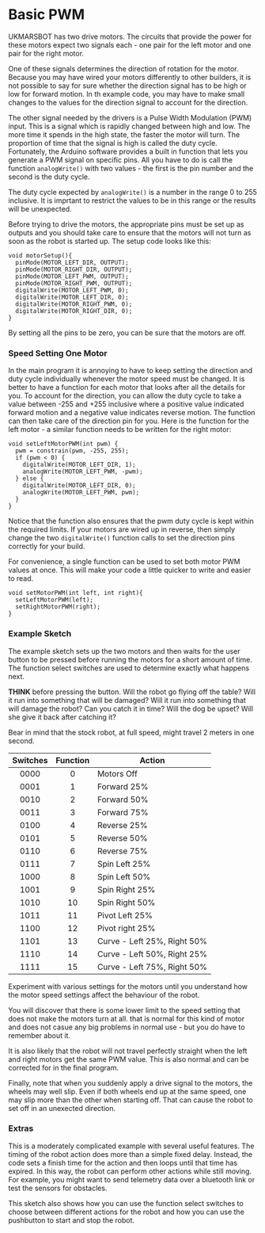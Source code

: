 # Basic PWM

UKMARSBOT has two drive motors. The circuits that provide the power for these motors expect two signals each - one pair for the left motor and one pair for the right motor.

One of these signals determines the direction of rotation for the motor. Because you may have wired your motors differently to other builders, it is not possible to say for sure whether the direction signal has to be high or low for forward motion. In th example code, you may have to make small changes to the values for the direction signal to account for the direction.

The other signal needed by the drivers is a Pulse Width Modulation (PWM) input. This is a signal which is rapidly changed between high and low. The more time it spends in the high state, the faster the motor will turn. The proportion of time that the signal is high is called the duty cycle. Fortunately, the Arduino software provides a built in function that lets you generate a PWM signal on specific pins. All you have to do is call the function ```analogWrite()``` with two values - the first is the pin number and the second is the duty cycle.

The duty cycle expected by ```analogWrite()``` is a number in the range 0 to 255 inclusive. It is imprtant to restrict the values to be in this range or the results will be unexpected.

Before trying to drive the motors, the appropriate pins must be set up as outputs and you should take care to ensure that the motors will not turn as soon as the robot is started up. The setup code looks like this:

    void motorSetup(){
      pinMode(MOTOR_LEFT_DIR, OUTPUT);
      pinMode(MOTOR_RIGHT_DIR, OUTPUT);
      pinMode(MOTOR_LEFT_PWM, OUTPUT);
      pinMode(MOTOR_RIGHT_PWM, OUTPUT);
      digitalWrite(MOTOR_LEFT_PWM, 0);
      digitalWrite(MOTOR_LEFT_DIR, 0);
      digitalWrite(MOTOR_RIGHT_PWM, 0);
      digitalWrite(MOTOR_RIGHT_DIR, 0);
    }

By setting all the pins to be zero, you can be sure that the motors are off.

### Speed Setting One Motor

In the main program it is annoying to have to keep setting the direction and duty cycle individually whenever the motor speed must be changed. It is better to have a function for each motor that looks after all the details for you. To account for the direction, you can allow the duty cycle to take a value between -255 and +255 inclusive where a positive value indicated forward motion and a negative value indicates reverse motion. The function can then take care of the direction pin for you. Here is the function for the left motor - a similar function needs to be written for the right motor:

    void setLeftMotorPWM(int pwm) {
      pwm = constrain(pwm, -255, 255);
      if (pwm < 0) {
        digitalWrite(MOTOR_LEFT_DIR, 1);
        analogWrite(MOTOR_LEFT_PWM, -pwm);
      } else {
        digitalWrite(MOTOR_LEFT_DIR, 0);
        analogWrite(MOTOR_LEFT_PWM, pwm);
      }
    }

Notice that the function also ensures that the pwm duty cycle is kept within the required limits. If your motors are wired up in reverse, then simply change the two ```digitalWrite()``` function calls to set the direction pins correctly for your build.

For convenience, a single function can be used to set both motor PWM values at once. This will make your code a little quicker to write and easier to read.

    void setMotorPWM(int left, int right){
      setLeftMotorPWM(left);
      setRightMotorPWM(right);
    }




### Example Sketch

The example sketch sets up the two motors and then waits for the user button to be pressed before running the motors for a short amount of time. The function select switches are used to determine exactly what happens next.

**THINK** before pressing the button. Will the robot go flying off the table? Will it run into something that will be damaged? Will it run into something that will damage the robot? Can you catch it in time? Will the dog be upset? Will she give it back after catching it?

Bear in mind that the stock robot, at full speed, might travel 2 meters in one second.

|Switches|Function| Action                              |
|:------:|:------:|-------------------------------------|
|  0000  |    0   | Motors Off                          |
|  0001  |    1   | Forward 25%                         |
|  0010  |    2   | Forward 50%                         |
|  0011  |    3   | Forward 75%                         |
|  0100  |    4   | Reverse 25%                         |
|  0101  |    5   | Reverse 50%                         |
|  0110  |    6   | Reverse 75%                         |
|  0111  |    7   | Spin Left 25%                       |
|  1000  |    8   | Spin Left 50%                       |
|  1001  |    9   | Spin Right 25%                      |
|  1010  |   10   | Spin Right 50%                      |
|  1011  |   11   | Pivot Left 25%                      |
|  1100  |   12   | Pivot right 25%                     |
|  1101  |   13   | Curve - Left 25%, Right 50%         |
|  1110  |   14   | Curve - Left 50%, Right 25%         |
|  1111  |   15   | Curve - Left 75%, Right 50%         |


Experiment with various settings for the motors until you understand how the motor speed settings affect the behaviour of the robot.

You will discover that there is some lower limit to the speed setting that does not make the motors turn at all. that is normal for this kind of motor and does not casue any big problems in normal use - but you do have to remember about it.

It is also likely that the robot will not travel perfectly straight when the left and right motors get the same PWM value. This is also normal and can be corrected for in the final program.

Finally, note that when you suddenly apply a drive signal to the motors, the wheels may well slip. Even if both wheels end up at the same speed, one may slip more than the other when starting off. That can cause the robot to set off in an unexected direction.

### Extras

This is a moderately complicated example with several useful features. The timing of the robot action does more than a simple fixed delay. Instead, the code sets a finish time for the action and then loops until that time has expired. In this way, the robot can perform other actions while still moving. For example, you might want to send telemetry data over a bluetooth link or test the sensors for obstacles.

This sketch also shows how you can use the function select switches to choose between different actions for the robot and how you can use the pushbutton to start and stop the robot.


